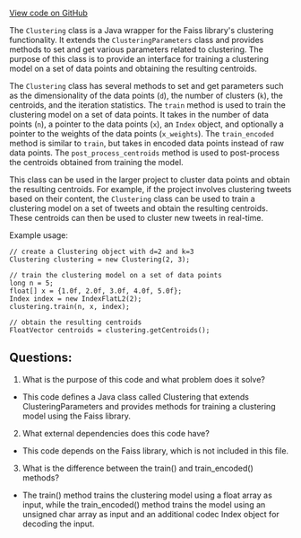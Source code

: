 [View code on GitHub](https://github.com/misbahsy/the-algorithm/ann/src/main/java/com/twitter/ann/faiss/swig/Clustering.java)

The `Clustering` class is a Java wrapper for the Faiss library's clustering functionality. It extends the `ClusteringParameters` class and provides methods to set and get various parameters related to clustering. The purpose of this class is to provide an interface for training a clustering model on a set of data points and obtaining the resulting centroids.

The `Clustering` class has several methods to set and get parameters such as the dimensionality of the data points (`d`), the number of clusters (`k`), the centroids, and the iteration statistics. The `train` method is used to train the clustering model on a set of data points. It takes in the number of data points (`n`), a pointer to the data points (`x`), an `Index` object, and optionally a pointer to the weights of the data points (`x_weights`). The `train_encoded` method is similar to `train`, but takes in encoded data points instead of raw data points. The `post_process_centroids` method is used to post-process the centroids obtained from training the model.

This class can be used in the larger project to cluster data points and obtain the resulting centroids. For example, if the project involves clustering tweets based on their content, the `Clustering` class can be used to train a clustering model on a set of tweets and obtain the resulting centroids. These centroids can then be used to cluster new tweets in real-time. 

Example usage:

```
// create a Clustering object with d=2 and k=3
Clustering clustering = new Clustering(2, 3);

// train the clustering model on a set of data points
long n = 5;
float[] x = {1.0f, 2.0f, 3.0f, 4.0f, 5.0f};
Index index = new IndexFlatL2(2);
clustering.train(n, x, index);

// obtain the resulting centroids
FloatVector centroids = clustering.getCentroids();
```
## Questions: 
 1. What is the purpose of this code and what problem does it solve?
- This code defines a Java class called Clustering that extends ClusteringParameters and provides methods for training a clustering model using the Faiss library.

2. What external dependencies does this code have?
- This code depends on the Faiss library, which is not included in this file.

3. What is the difference between the train() and train_encoded() methods?
- The train() method trains the clustering model using a float array as input, while the train_encoded() method trains the model using an unsigned char array as input and an additional codec Index object for decoding the input.